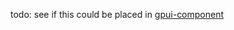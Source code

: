 todo: see if this could be placed in [gpui-component](https://github.com/longbridge/gpui-component)
